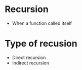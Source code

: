 # Recursion
- When a function called itself

# Type of recusion
- Direct recursion
- Indirect recursion